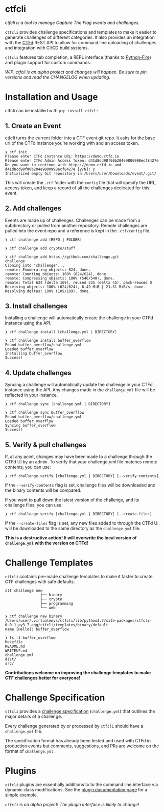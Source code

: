 # ctfcli

*ctfcli is a tool to manage Capture The Flag events and challenges.*

`ctfcli` provides challenge specifications and templates to make it easier to generate challenges of different categories. It also provides an integration with the [CTFd](https://github.com/CTFd/CTFd/) REST API to allow for command line uploading of challenges and integration with CI/CD build systems.

`ctfcli` features tab completion, a REPL interface (thanks to [Python-Fire](https://github.com/google/python-fire)) and plugin support for custom commands.

*WIP: ctfcli is an alpha project and changes will happen. Be sure to pin versions and read the CHANGELOG when updating.*

# Installation and Usage

ctfcli can be installed with `pip install ctfcli`

## 1. Create an Event

ctfcli turns the current folder into a CTF event git repo. It asks for the base url of the CTFd instance you're working with and an access token.

```
❯ ctf init
Please enter CTFd instance URL: https://demo.ctfd.io
Please enter CTFd Admin Access Token: d41d8cd98f00b204e9800998ecf8427e
Do you want to continue with https://demo.ctfd.io and d41d8cd98f00b204e9800998ecf8427e [y/N]: y
Initialized empty Git repository in /Users/user/Downloads/event/.git/
```

This will create the `.ctf` folder with the `config` file that will specify the URL, access token, and keep a record of all the challenges dedicated for this event.

## 2. Add challenges

Events are made up of challenges. Challenges can be made from a subdirectory or pulled from another repository. Remote challenges are pulled into the event repo and a reference is kept in the `.ctf/config` file.

```
❯ ctf challenge add [REPO | FOLDER]
```

```
❯ ctf challenge add crypto/stuff
```

```
❯ ctf challenge add https://github.com/challenge.git
challenge
Cloning into 'challenge'...
remote: Enumerating objects: 624, done.
remote: Counting objects: 100% (624/624), done.
remote: Compressing objects: 100% (540/540), done.
remote: Total 624 (delta 109), reused 335 (delta 45), pack-reused 0
Receiving objects: 100% (624/624), 6.49 MiB | 21.31 MiB/s, done.
Resolving deltas: 100% (109/109), done.
```

## 3. Install challenges

Installing a challenge will automatically create the challenge in your CTFd instance using the API.

```
❯ ctf challenge install [challenge.yml | DIRECTORY]
```

```
❯ ctf challenge install buffer_overflow
Found buffer_overflow/challenge.yml
Loaded buffer_overflow
Installing buffer_overflow
Success!
```

## 4. Update challenges

Syncing a challenge will automatically update the challenge in your CTFd instance using the API. Any changes made in the `challenge.yml` file will be reflected in your instance.

```
❯ ctf challenge sync [challenge.yml | DIRECTORY]
```

```
❯ ctf challenge sync buffer_overflow
Found buffer_overflow/challenge.yml
Loaded buffer_overflow
Syncing buffer_overflow
Success!
```

## 5. Verify & pull challenges

If, at any point, changes may have been made to a challenge through the CTFd UI by an admin. To verify that your challenge.yml file matches remote contents, you can use:

```
❯ ctf challenge verify [challenge.yml | DIRECTORY] [--verify-contents]
```

If the `--verify-contents` flag is set, challenge files will be downloaded and the binary contents will be compared.

If you want to pull down the latest version of the challenge, and its challenge files, you can use:

```
❯ ctf challenge verify [challenge.yml | DIRECTORY] [--create-files]
```

If the `--create-files` flag is set, any new files added to through the CTFd UI will be downloaded to the same directory as the `challenge.yml` file.

**This is a destructive action! It will overwrite the local version of `challenge.yml` with the version on CTFd!**
# Challenge Templates

`ctfcli` contains pre-made challenge templates to make it faster to create CTF challenges with safe defaults.

```
ctf challenge new
                ├── binary
                ├── crypto
                ├── programming
                └── web
```

```
❯ ctf challenge new binary
/Users/user/.virtualenvs/ctfcli/lib/python3.7/site-packages/ctfcli-0.0.1-py3.7.egg/ctfcli/templates/binary/default
name [Hello]: buffer_overflow

❯ ls -1 buffer_overflow
Makefile
README.md
WRITEUP.md
challenge.yml
dist/
src/
```

**Contributions welcome on improving the challenge templates to make CTF challenges better for everyone!**

# Challenge Specification

`ctfcli` provides a [challenge specification](ctfcli/spec/challenge-example.yml) (`challenge.yml`) that outlines the major details of a challenge.

Every challenge generated by or processed by `ctfcli` should have a `challenge.yml` file.

The specification format has already been tested and used with CTFd in production events but comments, suggestions, and PRs are welcome on the format of `challenge.yml`.

# Plugins

`ctfcli` plugins are essentially additions to to the command line interface via dynamic class modifications. See the [plugin documentation page](docs/plugins.md) for a simple example.

*`ctfcli` is an alpha project! The plugin interface is likely to change!*
